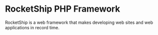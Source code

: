 # RocketShip PHP Framework

RocketShip is a web framework that makes developing web sites and web applications in record time.
